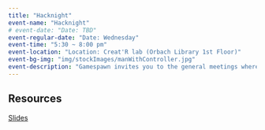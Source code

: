 ```yaml
---
title: "Hacknight"
event-name: "Hacknight"
# event-date: "Date: TBD"
event-regular-date: "Date: Wednesday"
event-time: "5:30 ~ 8:00 pm"
event-location: "Location: Creat'R lab (Orbach Library 1st Floor)"
event-bg-img: "img/stockImages/manWithController.jpg"
event-description: "Gamespawn invites you to the general meetings where game developers collaborate together on video game projects. We also share any on-campus events, workshops, and opportunities relating to video game development. The majority of the session consists on developing video games. For those interested, Gamespawn provides 1-on-1 help from experienced developers. You can also join an existing project or start your own!"
---
```

## Resources
<a href="https://drive.google.com/drive/folders/1Z4z5990BTTfrNw-fzOqvwL-XaoKNPYRq?usp=sharing" class="btn-outlined-grey">Slides</a>